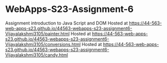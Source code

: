 
# WebApps-S23-Assignment-6
Assignment introduction to Java Script and DOM
Hosted at https://44-563-web-apps-s23.github.io/44563-webapps-s23-assignment6-Vijayalakshmi3105/painter.html
Hosted at https://44-563-web-apps-s23.github.io/44563-webapps-s23-assignment6-Vijayalakshmi3105/conversions.html
Hosted at https://44-563-web-apps-s23.github.io/44563-webapps-s23-assignment6-Vijayalakshmi3105/candy.html